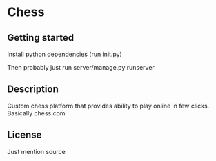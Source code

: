 # Chess



## Getting started

Install python dependencies (run init.py)

Then probably just run server/manage.py runserver

## Description

Custom chess platform that provides ability to play online in few clicks.
Basically chess.com

## License

Just mention source
